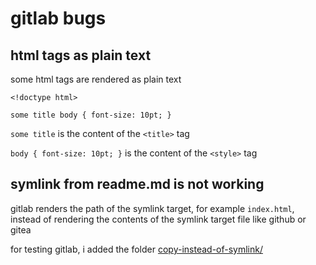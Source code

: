 # gitlab bugs

## html tags as plain text

some html tags are rendered as plain text

```
<!doctype html>
  
some title body { font-size: 10pt; }
```

`some title` is the content of the `<title>` tag

`body { font-size: 10pt; }` is the content of the `<style>` tag

## symlink from readme.md is not working

gitlab renders the path of the symlink target, for example `index.html`,
instead of rendering the contents of the symlink target file like github or gitea

for testing gitlab, i added the folder [copy-instead-of-symlink/](copy-instead-of-symlink/)
